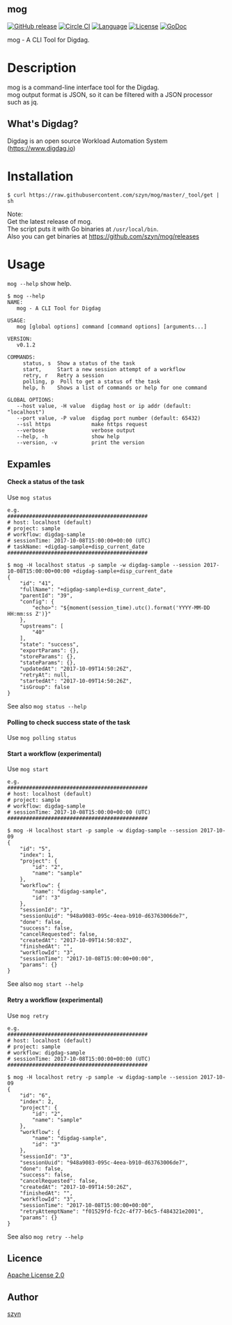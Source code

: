 mog
---
[![GitHub release](https://img.shields.io/github/release/szyn/mog.svg?style=flat-square)](https://github.com/szyn/mog/releases/latest)
[![Circle CI](https://img.shields.io/circleci/project/github/szyn/mog.svg?style=flat-square)](https://circleci.com/gh/szyn/mog)
[![Language](https://img.shields.io/badge/language-go-brightgreen.svg?style=flat-square)](https://golang.org/)
[![License](https://img.shields.io/badge/License-Apache%202.0-blue.svg?style=flat-square)](https://opensource.org/licenses/Apache-2.0)
[![GoDoc](https://img.shields.io/badge/go-documentation-blue.svg?style=flat-square)](https://godoc.org/github.com/szyn/mog)

mog - A CLI Tool for Digdag.

# Description
mog is a command-line interface tool for the Digdag.  
mog output format is JSON, so it can be filtered with a JSON processor such as jq.

## What's Digdag?
Digdag is an open source Workload Automation System (https://www.digdag.io)

# Installation

```
$ curl https://raw.githubusercontent.com/szyn/mog/master/_tool/get | sh
```

Note:  
Get the latest release of mog.   
The script puts it with Go binaries at `/usr/local/bin`.   
Also you can get binaries at https://github.com/szyn/mog/releases

# Usage

`mog --help` show help.

```console
$ mog --help
NAME:
   mog - A CLI Tool for Digdag

USAGE:
   mog [global options] command [command options] [arguments...]

VERSION:
   v0.1.2

COMMANDS:
     status, s  Show a status of the task
     start,     Start a new session attempt of a workflow
     retry, r   Retry a session
     polling, p  Poll to get a status of the task
     help, h    Shows a list of commands or help for one command

GLOBAL OPTIONS:
   --host value, -H value  digdag host or ip addr (default: "localhost")
   --port value, -P value  digdag port number (default: 65432)
   --ssl https             make https request
   --verbose               verbose output
   --help, -h              show help
   --version, -v           print the version
```

## Expamles

#### Check a status of the task
Use `mog status`

```console
e.g.
#############################################
# host: localhost (default)
# project: sample
# workflow: digdag-sample
# sessionTime: 2017-10-08T15:00:00+00:00 (UTC)
# taskName: +digdag-sample+disp_current_date
#############################################

$ mog -H localhost status -p sample -w digdag-sample --session 2017-10-08T15:00:00+00:00 +digdag-sample+disp_current_date
{
    "id": "41",
    "fullName": "+digdag-sample+disp_current_date",
    "parentId": "39",
    "config": {
        "echo>": "${moment(session_time).utc().format('YYYY-MM-DD HH:mm:ss Z')}"
    },
    "upstreams": [
        "40"
    ],
    "state": "success",
    "exportParams": {},
    "storeParams": {},
    "stateParams": {},
    "updatedAt": "2017-10-09T14:50:26Z",
    "retryAt": null,
    "startedAt": "2017-10-09T14:50:26Z",
    "isGroup": false
}
```

See also `mog status --help`

#### Polling to check success state of the task
Use `mog polling status`

#### Start a workflow (experimental)
Use `mog start`

```console
e.g.
#############################################
# host: localhost (default)
# project: sample
# workflow: digdag-sample
# sessionTime: 2017-10-08T15:00:00+00:00 (UTC)
#############################################

$ mog -H localhost start -p sample -w digdag-sample --session 2017-10-09
{
    "id": "5",
    "index": 1,
    "project": {
        "id": "2",
        "name": "sample"
    },
    "workflow": {
        "name": "digdag-sample",
        "id": "3"
    },
    "sessionId": "3",
    "sessionUuid": "948a9083-095c-4eea-b910-d63763006de7",
    "done": false,
    "success": false,
    "cancelRequested": false,
    "createdAt": "2017-10-09T14:50:03Z",
    "finishedAt": "",
    "workflowId": "3",
    "sessionTime": "2017-10-08T15:00:00+00:00",
    "params": {}
}
```

See also `mog start --help`

#### Retry a workflow (experimental)
Use `mog retry`

```console
e.g.
#############################################
# host: localhost (default)
# project: sample
# workflow: digdag-sample
# sessionTime: 2017-10-08T15:00:00+00:00 (UTC)
#############################################

$ mog -H localhost retry -p sample -w digdag-sample --session 2017-10-09
{
    "id": "6",
    "index": 2,
    "project": {
        "id": "2",
        "name": "sample"
    },
    "workflow": {
        "name": "digdag-sample",
        "id": "3"
    },
    "sessionId": "3",
    "sessionUuid": "948a9083-095c-4eea-b910-d63763006de7",
    "done": false,
    "success": false,
    "cancelRequested": false,
    "createdAt": "2017-10-09T14:50:26Z",
    "finishedAt": "",
    "workflowId": "3",
    "sessionTime": "2017-10-08T15:00:00+00:00",
    "retryAttemptName": "f01529fd-fc2c-4f77-b6c5-f484321e2001",
    "params": {}
}
```

See also `mog retry --help`

## Licence

[Apache License 2.0](LICENSE)

## Author

[szyn](https://github.com/szyn)
